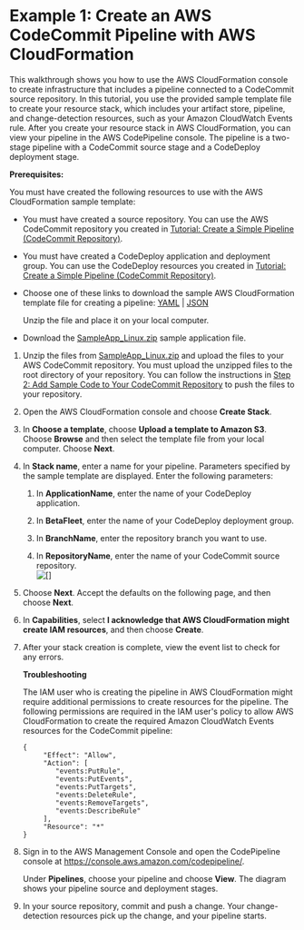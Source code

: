 # Example 1: Create an AWS CodeCommit Pipeline with AWS CloudFormation<a name="tutorials-cloudformation-codecommit"></a>

This walkthrough shows you how to use the AWS CloudFormation console to create infrastructure that includes a pipeline connected to a CodeCommit source repository\. In this tutorial, you use the provided sample template file to create your resource stack, which includes your artifact store, pipeline, and change\-detection resources, such as your Amazon CloudWatch Events rule\. After you create your resource stack in AWS CloudFormation, you can view your pipeline in the AWS CodePipeline console\. The pipeline is a two\-stage pipeline with a CodeCommit source stage and a CodeDeploy deployment stage\.

**Prerequisites:**

You must have created the following resources to use with the AWS CloudFormation sample template:
+ You must have created a source repository\. You can use the AWS CodeCommit repository you created in [Tutorial: Create a Simple Pipeline \(CodeCommit Repository\)](tutorials-simple-codecommit.md)\.
+ You must have created a CodeDeploy application and deployment group\. You can use the CodeDeploy resources you created in [Tutorial: Create a Simple Pipeline \(CodeCommit Repository\)](tutorials-simple-codecommit.md)\.
+ Choose one of these links to download the sample AWS CloudFormation template file for creating a pipeline: [YAML](samples/codepipeline-codecommit-events-yaml.zip) \| [JSON](samples/codepipeline-codecommit-events-json.zip)

  Unzip the file and place it on your local computer\.
+ Download the [SampleApp\_Linux\.zip](samples/SampleApp_Linux.zip) sample application file\.

1. Unzip the files from [SampleApp\_Linux\.zip](samples/SampleApp_Linux.zip) and upload the files to your AWS CodeCommit repository\. You must upload the unzipped files to the root directory of your repository\. You can follow the instructions in [Step 2: Add Sample Code to Your CodeCommit Repository](tutorials-simple-codecommit.md#codecommit-add-code) to push the files to your repository\.

1. Open the AWS CloudFormation console and choose **Create Stack**\.

1. In **Choose a template**, choose **Upload a template to Amazon S3**\. Choose **Browse** and then select the template file from your local computer\. Choose **Next**\.

1. In **Stack name**, enter a name for your pipeline\. Parameters specified by the sample template are displayed\. Enter the following parameters: 

   1. In **ApplicationName**, enter the name of your CodeDeploy application\.

   1. In **BetaFleet**, enter the name of your CodeDeploy deployment group\.

   1. In **BranchName**, enter the repository branch you want to use\.

   1. In **RepositoryName**, enter the name of your CodeCommit source repository\.  
![\[\]](http://docs.aws.amazon.com/codepipeline/latest/userguide/images/create-stack-codecommit-pipeline.png)

1. Choose **Next**\. Accept the defaults on the following page, and then choose **Next**\.

1. In **Capabilities**, select **I acknowledge that AWS CloudFormation might create IAM resources**, and then choose **Create**\.

1. After your stack creation is complete, view the event list to check for any errors\.

   **Troubleshooting**

   The IAM user who is creating the pipeline in AWS CloudFormation might require additional permissions to create resources for the pipeline\. The following permissions are required in the IAM user's policy to allow AWS CloudFormation to create the required Amazon CloudWatch Events resources for the CodeCommit pipeline:

   ```
   {
        "Effect": "Allow",
        "Action": [
           "events:PutRule",
           "events:PutEvents",
           "events:PutTargets",
           "events:DeleteRule",
           "events:RemoveTargets",
           "events:DescribeRule"
        ],
        "Resource": "*"
   }
   ```

1. Sign in to the AWS Management Console and open the CodePipeline console at [https://console\.aws\.amazon\.com/codepipeline/](https://console.aws.amazon.com/codepipeline/)\.

   Under **Pipelines**, choose your pipeline and choose **View**\. The diagram shows your pipeline source and deployment stages\.

1. In your source repository, commit and push a change\. Your change\-detection resources pick up the change, and your pipeline starts\.